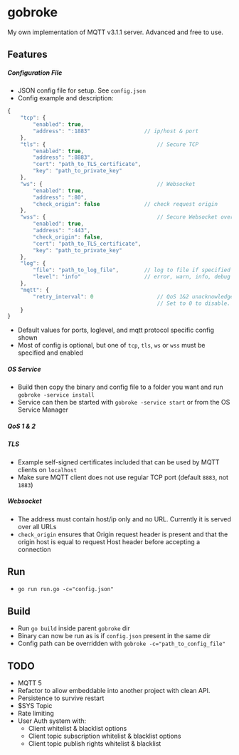 # gobroke
My own implementation of MQTT v3.1.1 server. Advanced and free to use.

## Features
##### Configuration File
* JSON config file for setup. See `config.json`
* Config example and description:
```javascript
{
	"tcp": {
		"enabled": true,
		"address": ":1883"                 // ip/host & port
	},
	"tls": {                                   // Secure TCP
		"enabled": true,
		"address": ":8883",
		"cert": "path_to_TLS_certificate",
		"key": "path_to_private_key"
	},
	"ws": {                                    // Websocket
		"enabled": true,
		"address": ":80",
		"check_origin": false              // check request origin
	},
	"wss": {                                   // Secure Websocket over HTTPS
		"enabled": true,
		"address": ":443",
		"check_origin": false,
		"cert": "path_to_TLS_certificate",
		"key": "path_to_private_key"
	},
	"log": {
		"file": "path_to_log_file",        // log to file if specified
		"level": "info"                    // error, warn, info, debug
	},
	"mqtt": {
	    "retry_interval": 0                    // QoS 1&2 unacknowledged message resend timeout in ms
	                                           // Set to 0 to disable. Will always resend once on new conn
	}
}
```
* Default values for ports, loglevel, and mqtt protocol specific config shown
* Most of config is optional, but one of `tcp`, `tls`, `ws` or `wss` must be specified and enabled
##### OS Service
* Build then copy the binary and config file to a folder you want and run `gobroke -service install`
* Service can then be started with `gobroke -service start` or from the OS Service Manager
##### QoS 1 & 2
##### TLS
* Example self-signed certificates included that can be used by MQTT clients on `localhost`
* Make sure MQTT client does not use regular TCP port (default `8883`, not `1883`)
##### Websocket
* The address must contain host/ip only and no URL. Currently it is served over all URLs
* `check_origin` ensures that Origin request header is present and that the origin host is equal to request Host header before accepting a connection

## Run
* `go run run.go -c="config.json"`

## Build
* Run `go build` inside parent `gobroke` dir
* Binary can now be run as is if `config.json` present in the same dir
* Config path can be overridden with `gobroke -c="path_to_config_file"`

## TODO
* MQTT 5
* Refactor to allow embeddable into another project with clean API.
* Persistence to survive restart
* $SYS Topic
* Rate limiting
* User Auth system with:
    * Client whitelist & blacklist options
    * Client topic subscription whitelist & blacklist options
    * Client topic publish rights whitelist & blacklist
